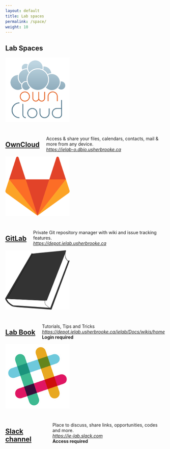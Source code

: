 ```yaml
---
layout: default
title: Lab spaces
permalink: /space/
weight: 10
---
```


## Lab Spaces

<div class="row">
  <div class="large-5 columns">
  <img src="/assets/img/owncloud-logo.png" style="width:40%" align="right" alt="owc" >
  </div>
  <div class="large-7 columns" style="margin-top:30px">
  <a href="https://ielab-o.dbio.usherbrooke.ca"><h2>OwnCloud</h2></a>
  <p>
  Access & share your files, calendars, contacts, mail & more from any device. <br>
  <a href="https://ielab-o.dbio.usherbrooke.ca"><i>https://ielab-o.dbio.usherbrooke.ca</i></a>
  </p>
  </div>
</div>
<div class="row">
  <div class="large-5 columns">
  <img src="/assets/img/GitLab_Logo.png"  style="width:40%" align="right" alt="git" >
  </div>
  <div class="large-7 columns" style="margin-top:30px">
  <a href="https://ielab-g.dbio.usherbrooke.ca"><h2>GitLab</h2></a>
  <p>
  Private Git repository manager with wiki and issue tracking features. <br>
  <a href="https://depot.ielab.usherbrooke.ca"><i>https://depot.ielab.usherbrooke.ca</i></a>
  </p>
  </div>
</div>
<div class="row">
  <div class="large-5 columns">
  <img src="/assets/img/book.png"  style="width:40%" align="right" alt="git" >
  </div>
  <div class="large-7 columns" style="margin-top:30px">
  <a href="https://ielab-o.dbio.usherbrooke.ca"><h2>Lab Book</h2></a>
  <p>
  Tutorials, Tips and Tricks <br>
  <a href="https://ielab-g.dbio.usherbrooke.ca/ielab/Docs/wikis/home"><i>https://depot.ielab.usherbrooke.ca/ielab/Docs/wikis/home</i></a> <br>
  <b>Login required</b>
  </p>
  </div>
</div>
<div class="row" style="margin-bottom:30px">
  <div class="large-5 columns">
  <img src="/assets/img/Slack_Icon.png"  style="width:40%" align="right" alt="git" >
  </div>
  <div class="large-7 columns" style="margin-top:30px">
  <a href="https://ie-lab.slack.com"><h2>Slack channel</h2></a>
  <p>
  Place to discuss, share links, opportunities, codes and more. <br>
  <a href="https://ie-lab.slack.com"><i>https://ie-lab.slack.com</i></a> <br>
  <b>Access required</b>
  </p>
  </div>
</div>
